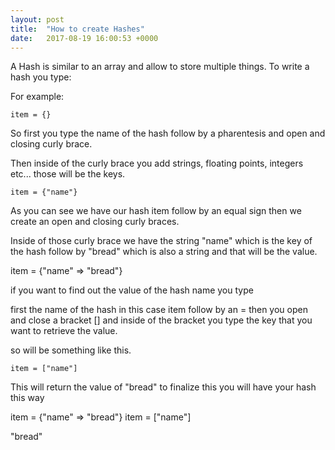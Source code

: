 ```yaml
---
layout: post
title:  "How to create Hashes"
date:   2017-08-19 16:00:53 +0000
---
```



A Hash is similar to an array and allow to store multiple things.
To write  a hash you type:

For example: 
```
item = {}
```

So first you type the name of the hash follow by a pharentesis and open and closing curly brace.

Then inside of the curly brace you add strings, floating points, integers etc... those will be the keys.

```
item = {"name"}
```

As you can see we have our hash item follow by an equal sign then we create an open and closing curly braces. 

Inside of those curly brace we have the string "name" which is the key of the hash follow by "bread" which is also a string and that will be the value.

item = {"name" => "bread"}

if you want to find out the value of the hash name you type

first the name of the hash in this case item follow by an = then you open and close a bracket [] and inside of the bracket you type the key that you want to retrieve the value.

so will be something like this.

```
item = ["name"]
```

This will return the value of "bread"
to finalize this you will have your hash this way

item = {"name" => "bread"}
item = ["name"]

"bread"
